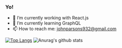 ### Yo!

<!--
**JAParsons/JAParsons** is a ✨ _special_ ✨ repository because its `README.md` (this file) appears on your GitHub profile.
-->

- 🔭 I’m currently working with React.js
- 🌱 I’m currently learning GraphQL
- 📫 How to reach me: johnparsons932@gmail.com

[![Top Langs](https://github-readme-stats.vercel.app/api/top-langs/?username=JAParsons&exclude=graphics)](https://github.com/JAParsons/github-readme-stats)
![Anurag's github stats](https://github-readme-stats.vercel.app/api?username=JAParsons&show_icons=true&theme=vue)



